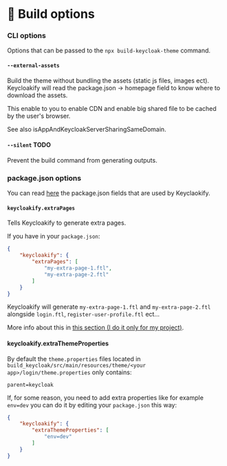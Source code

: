 # 📖 Build options

### CLI options

Options that can be passed to the `npx build-keycloak-theme` command.

#### `--external-assets`

Build the theme without bundling the assets (static js files, images ect). Keycloakify will read the package.json -> homepage field to know where to download the assets. &#x20;

This enable to you to enable CDN and enable big shared file to be cached by the user's browser. &#x20;

See also isAppAndKeycloakServerSharingSameDomain. &#x20;

#### `--silent` TODO

Prevent the build command from generating outputs. &#x20;

### package.json options

You can read [here](https://github.com/InseeFrLab/keycloakify/blob/832434095eac722207c55062fd2b825d1f691722/src/bin/build-keycloak-theme/BuildOptions.ts#L7-L16) the package.json fields that are used by Keyclaokify.&#x20;

#### `keycloakify.extraPages`

Tells Keycloakify to generate extra pages. &#x20;

If you have in your `package.json`: &#x20;

```json
{
    "keycloakify": {
        "extraPages": [ 
            "my-extra-page-1.ftl", 
            "my-extra-page-2.ftl" 
        ]
    }
}
```

Keycloakify will generate `my-extra-page-1.ftl` and `my-extra-page-2.ftl` alongside `login.ftl`, r`egister-user-profile.ftl` ect...

More info about this in [this section (I do it only for my project)](limitations.md#i-have-established-that-a-page-that-i-need-isnt-supported-out-of-the-box-by-keycloakify-now-what). &#x20;

#### keycloakify.extraThemeProperties

By default the `theme.properties` files located in `build_keycloak/src/main/resources/theme/<your app>/login/theme.properties` only contains:&#x20;

```
parent=keycloak
```

If, for some reason, you need to add extra properties like for example `env=dev` you can do it by editing your `package.json` this way: &#x20;

```json
{
    "keycloakify": {
        "extraThemeProperties": [ 
            "env=dev"
        ]
    }
}
```
